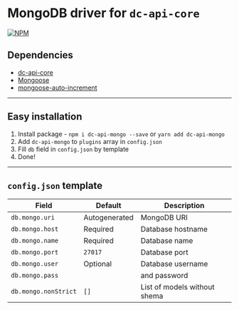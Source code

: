 # MongoDB driver for `dc-api-core`

[![NPM](https://nodei.co/npm/dc-api-mongo.png)](https://npmjs.com/package/dc-api-mongo)

## Dependencies

* [dc-api-core](https://github.com/DimaCrafter/dc-api-core)
* [Mongoose](https://github.com/Automattic/mongoose)
* [mongoose-auto-increment](https://github.com/codetunnel/mongoose-auto-increment)

---

## Easy installation

1) Install package - `npm i dc-api-mongo --save` or `yarn add dc-api-mongo`
2) Add `dc-api-mongo` to `plugins` array in `config.json`
3) Fill `db` field in `config.json` by template
4) Done!

---

## `config.json` template

| Field                | Default       | Description                  |
|----------------------|---------------|------------------------------|
| `db.mongo.uri`       | Autogenerated | MongoDB URI                  |
| `db.mongo.host`      | Required      | Database hostname            |
| `db.mongo.name`      | Required      | Database name                |
| `db.mongo.port`      | `27017`       | Database port                |
| `db.mongo.user`      | Optional      | Database username            |
| `db.mongo.pass`      |               | and password                 |
| `db.mongo.nonStrict` | `[]`          | List of models without shema |
